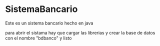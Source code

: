 # SistemaBancario
Este es un sistema bancario hecho en java

para abrir el sistama hay que cargar las librerias y crear la base de datos con el nombre "bdbanco" y listo
